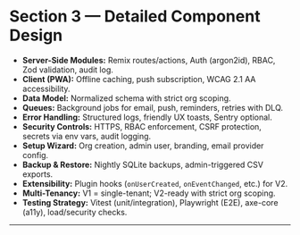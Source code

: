 # Section 3 — Detailed Component Design

- **Server-Side Modules:** Remix routes/actions, Auth (argon2id), RBAC, Zod
  validation, audit log.
- **Client (PWA):** Offline caching, push subscription, WCAG 2.1 AA
  accessibility.
- **Data Model:** Normalized schema with strict org scoping.
- **Queues:** Background jobs for email, push, reminders, retries with DLQ.
- **Error Handling:** Structured logs, friendly UX toasts, Sentry optional.
- **Security Controls:** HTTPS, RBAC enforcement, CSRF protection, secrets via
  env vars, audit logging.
- **Setup Wizard:** Org creation, admin user, branding, email provider config.
- **Backup & Restore:** Nightly SQLite backups, admin-triggered CSV exports.
- **Extensibility:** Plugin hooks (`onUserCreated`, `onEventChanged`, etc.) for
  V2.
- **Multi-Tenancy:** V1 = single-tenant; V2-ready with strict org scoping.
- **Testing Strategy:** Vitest (unit/integration), Playwright (E2E), axe-core
  (a11y), load/security checks.

---

